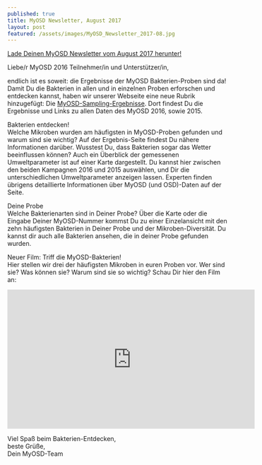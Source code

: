 ```yaml
---
published: true
title: MyOSD Newsletter, August 2017
layout: post
featured: /assets/images/MyOSD_Newsletter_2017-08.jpg
---
```

[Lade Deinen MyOSD Newsletter vom August 2017 herunter!](/assets/images/MyOSD_Newsletter_2017-08.pdf)

Liebe/r MyOSD 2016 Teilnehmer/in und Unterstützer/in,

endlich ist es soweit: die Ergebnisse der MyOSD Bakterien-Proben sind da!          
Damit Du die Bakterien in allen und in einzelnen Proben erforschen und entdecken kannst, haben wir unserer Webseite eine neue Rubrik hinzugefügt: Die [MyOSD-Sampling-Ergebnisse](/ergebnisse/browser). Dort findest Du die Ergebnisse und Links zu allen Daten des MyOSD 2016, sowie 2015.

Bakterien entdecken!    
Welche Mikroben wurden am häufigsten in MyOSD-Proben gefunden und warum sind sie wichtig? Auf der Ergebnis-Seite findest Du nähere Informationen darüber. Wusstest Du, dass Bakterien sogar das Wetter beeinflussen können?
Auch ein Überblick der gemessenen Umweltparameter ist auf einer Karte dargestellt. Du kannst hier zwischen den beiden Kampagnen 2016 und 2015 auswählen, und Dir die unterschiedlichen Umweltparameter anzeigen lassen. Experten finden übrigens detaillierte Informationen über MyOSD (und OSD)-Daten auf der Seite.

Deine Probe    
Welche Bakterienarten sind in Deiner Probe? Über die Karte oder die Eingabe Deiner MyOSD-Nummer kommst Du zu einer Einzelansicht mit den zehn häufigsten Bakterien in Deiner Probe und der Mikroben-Diversität. Du kannst dir auch alle Bakterien ansehen, die in deiner Probe gefunden wurden.

Neuer Film: Triff die MyOSD-Bakterien!       
Hier stellen wir drei der häufigsten Mikroben in euren Proben vor. Wer sind sie? Was können sie? Warum sind sie so wichtig? Schau Dir hier den Film an:
<iframe width="560" height="315" src="https://www.youtube.com/embed/5C6fgSX5fq0" frameborder="0" allowfullscreen></iframe>           

Viel Spaß beim Bakterien-Entdecken,          
beste Grüße,           
Dein MyOSD-Team    
